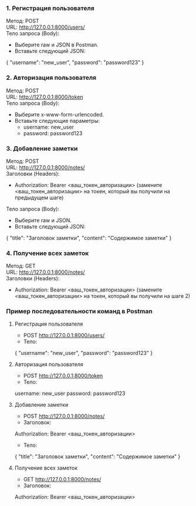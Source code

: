 ### 1. Регистрация пользователя

Метод: POST  
URL: http://127.0.0.1:8000/users/  
Тело запроса (Body):
- Выберите raw и JSON в Postman.
- Вставьте следующий JSON:

{
    "username": "new_user",
    "password": "password123"
}
### 2. Авторизация пользователя

Метод: POST  
URL: http://127.0.0.1:8000/token  
Тело запроса (Body):
- Выберите x-www-form-urlencoded.
- Вставьте следующие параметры:
  - username: new_user
  - password: password123

### 3. Добавление заметки

Метод: POST  
URL: http://127.0.0.1:8000/notes/  
Заголовки (Headers):
- Authorization: Bearer <ваш_токен_авторизации> (замените <ваш_токен_авторизации> на токен, который вы получили на предыдущем шаге)

Тело запроса (Body):
- Выберите raw и JSON.
- Вставьте следующий JSON:

{
    "title": "Заголовок заметки",
    "content": "Содержимое заметки"
}
### 4. Получение всех заметок

Метод: GET  
URL: http://127.0.0.1:8000/notes/  
Заголовки (Headers):
- Authorization: Bearer <ваш_токен_авторизации> (замените <ваш_токен_авторизации> на токен, который вы получили на шаге 2)

### Пример последовательности команд в Postman

1. Регистрация пользователя
   - POST http://127.0.0.1:8000/users/
   - Тело:
  
   {
       "username": "new_user",
       "password": "password123"
   }
   
2. Авторизация пользователя
   - POST http://127.0.0.1:8000/token
   - Тело:
  
   username: new_user
   password: password123
   
3. Добавление заметки
   - POST http://127.0.0.1:8000/notes/
   - Заголовок:
  
   Authorization: Bearer <ваш_токен_авторизации>
   
   - Тело:
  
   {
       "title": "Заголовок заметки",
       "content": "Содержимое заметки"
   }
   
4. Получение всех заметок
   - GET http://127.0.0.1:8000/notes/
   - Заголовок:
  
   Authorization: Bearer <ваш_токен_авторизации>
   